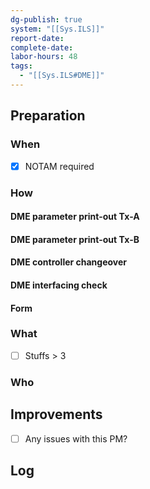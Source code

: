 ```yaml
---
dg-publish: true
system: "[[Sys.ILS]]"
report-date: 
complete-date: 
labor-hours: 48
tags:
  - "[[Sys.ILS#DME]]"
---
```


## Preparation
### When
- [x] NOTAM required
### How
#### DME parameter print-out Tx-A
#### DME parameter print-out Tx-B
#### DME controller changeover
#### DME interfacing check
#### Form
### What
- [ ] Stuffs > 3
### Who

## Improvements
- [ ] Any issues with this PM?

## Log

